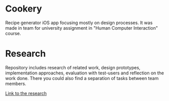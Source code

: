 # Cookery
Recipe generator iOS app focusing mostly on design processes. 
It was made in team for university assignment in "Human Computer Interaction" course.

# Research

Repository includes research of related work, design prototypes, implementation approaches, evaluation with test-users and reflection on the work done.
There you could also find a separation of tasks between team members.
  
[Link to the research](Abschlussbericht.pdf)
